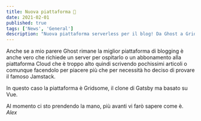 ```yaml
---
title: Nuova piattaforma 🎉
date: 2021-02-01
published: true
tags: ['News', 'General']
description: "Nuova piattaforma serverless per il blog! Da Ghost a Gridsome..."
---
```


Anche se a mio parere Ghost rimane la miglior piattaforma di blogging è anche vero che richiede un server per ospitarlo o un abbonamento alla piattaforma Cloud che è troppo alto quindi scrivendo pochissimi articoli o comunque facendolo per piacere più che per necessità ho deciso di provare il famoso Jamstack.

In questo caso la piattaforma è Gridsome, il clone di Gatsby ma basato su Vue.

Al momento ci sto prendendo la mano, più avanti vi farò sapere come è.
*Alex*
